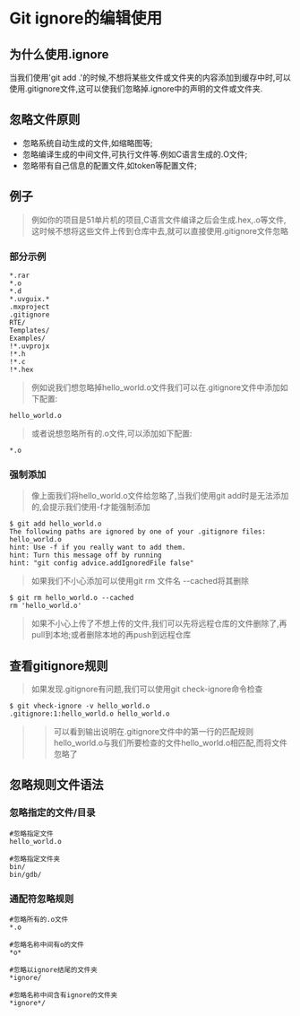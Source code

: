# Git ignore的编辑使用

## 为什么使用.ignore

当我们使用'git add .'的时候,不想将某些文件或文件夹的内容添加到缓存中时,可以使用.gitignore文件,这可以使我们忽略掉.ignore中的声明的文件或文件夹.

## 忽略文件原则

- 忽略系统自动生成的文件,如缩略图等;
- 忽略编译生成的中间文件,可执行文件等.例如C语言生成的.O文件;
- 忽略带有自己信息的配置文件,如token等配置文件;

## 例子

> 例如你的项目是51单片机的项目,C语言文件编译之后会生成.hex,.o等文件,这时候不想将这些文件上传到仓库中去,就可以直接使用.gitignore文件忽略

### 部分示例
    *.rar
    *.o
    *.d
    *.uvguix.*
    .mxproject
    .gitignore
    RTE/
    Templates/
    Examples/
    !*.uvprojx
    !*.h
    !*.c
    !*.hex

> 例如说我们想忽略掉hello_world.o文件我们可以在.gitignore文件中添加如下配置:

    hello_world.o

> 或者说想忽略所有的.o文件,可以添加如下配置:

    *.o

### 强制添加

> 像上面我们将hello_world.o文件给忽略了,当我们使用git add时是无法添加的,会提示我们使用-f才能强制添加

    $ git add hello_world.o
    The following paths are ignored by one of your .gitignore files:
    hello_world.o
    hint: Use -f if you really want to add them.
    hint: Turn this message off by running
    hint: "git config advice.addIgnoredFile false"

> 如果我们不小心添加可以使用git rm 文件名 --cached将其删除

    $ git rm hello_world.o --cached
    rm 'hello_world.o'

> 如果不小心上传了不想上传的文件,我们可以先将远程仓库的文件删除了,再pull到本地;或者删除本地的再push到远程仓库

## 查看gitignore规则

> 如果发现.gitignore有问题,我们可以使用git check-ignore命令检查

    $ git vheck-ignore -v hello_world.o
    .gitignore:1:hello_world.o hello_world.o

>> 可以看到输出说明在.gitignore文件中的第一行的匹配规则hello_world.o与我们所要检查的文件hello_world.o相匹配,而将文件忽略了

## 忽略规则文件语法

### 忽略指定的文件/目录

    #忽略指定文件
    hello_world.o

    #忽略指定文件夹
    bin/
    bin/gdb/

### 通配符忽略规则

    #忽略所有的.o文件
    *.o

    #忽略名称中间有o的文件
    *o*

    #忽略以ignore结尾的文件夹
    *ignore/

    #忽略名称中间含有ignore的文件夹
    *ignore*/

